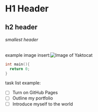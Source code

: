 # H1 Header

## h2 header

###### smallest header

example image insert:![Image of Yaktocat](https://octodex.github.com/images/yaktocat.png)

```c
int main(){
  return 0;
}
```

task list example:

- [ ] Turn on GitHub Pages
- [ ] Outline my portfolio
- [ ] Introduce myself to the world
